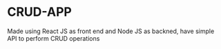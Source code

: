 # CRUD-APP
Made using React JS as front end and Node JS as backned, have simple API to perform CRUD operations
